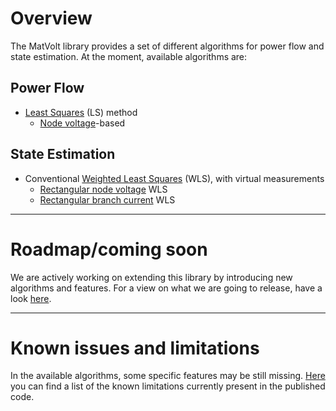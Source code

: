 # Overview

The MatVolt library provides a set of different algorithms for power flow and state estimation. 
At the moment, available algorithms are: 

## Power Flow

- [Least Squares](/Docs/Theory/LSnotes.md) (LS) method
    - [Node voltage]()-based

## State Estimation

- Conventional [Weighted Least Squares](/Docs/Theory/WLSnotes.md) (WLS), with virtual measurements
    - [Rectangular node voltage]() WLS 
    - [Rectangular branch current]() WLS 

-------------------------------

# Roadmap/coming soon

We are actively working on extending this library by introducing new algorithms and features. For a view on what we are going to release, have a look [here](/Docs/Overview/To_do.md).

----------------------------

# Known issues and limitations

In the available algorithms, some specific features may be still missing. [Here](/Docs/Overview/Known_issues.md) you can find a list of the known limitations currently present in the published code. 
